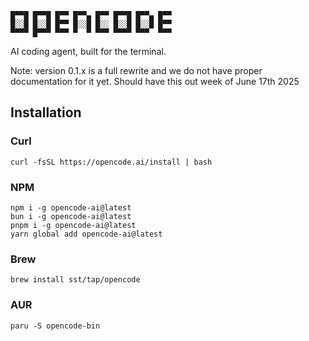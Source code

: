 ```
█▀▀█ █▀▀█ █▀▀ █▀▀▄ █▀▀ █▀▀█ █▀▀▄ █▀▀
█░░█ █░░█ █▀▀ █░░█ █░░ █░░█ █░░█ █▀▀
▀▀▀▀ █▀▀▀ ▀▀▀ ▀  ▀ ▀▀▀ ▀▀▀▀ ▀▀▀  ▀▀▀
```

AI coding agent, built for the terminal.

Note: version 0.1.x is a full rewrite and we do not have proper documentation for it yet. Should have this out week of June 17th 2025

## Installation

### Curl

```
curl -fsSL https://opencode.ai/install | bash
```

### NPM

```
npm i -g opencode-ai@latest
bun i -g opencode-ai@latest
pnpm i -g opencode-ai@latest
yarn global add opencode-ai@latest
```

### Brew

```
brew install sst/tap/opencode
```

### AUR

```
paru -S opencode-bin
```
